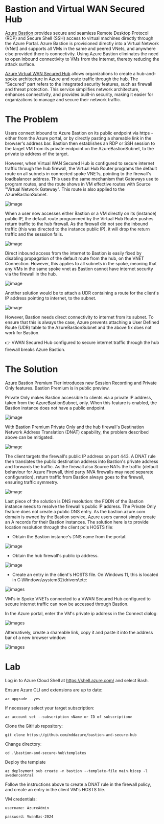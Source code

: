 # **Bastion and Virtual WAN Secured Hub**
[Azure Bastion](https://learn.microsoft.com/en-us/azure/bastion/bastion-overview) provides secure and seamless Remote Desktop Protocol (RDP) and Secure Shell (SSH) access to virtual machines directly through the Azure Portal. Azure Bastion is provisioned directly into a Virtual Network (VNet) and supports all VMs in the same and peered VNets, and anywhere else provided there is connectivity. Using Azure Bastion eliminates the need to open inbound connectivity to VMs from the internet, thereby reducing the attack surface.

[Azure Virtual WAN Secured Hub](https://learn.microsoft.com/en-us/azure/firewall-manager/secured-virtual-hub) allows organizations to create a hub-and-spoke architecture in Azure and route traffic through the hub. The "Secured" part refers to the integrated security features, such as firewall and threat protection. This service simplifies network architecture, enhances connectivity, and provides built-in security, making it easier for organizations to manage and secure their network traffic.

# The Problem
Users connect inbound to Azure Bastion on its public endpoint via https - either from the Azure portal, or by directly pasting a shareable link in the browser's address bar. Bastion then establishes an RDP or SSH session to the target VM from its private endpoint on the AzureBastionSubnet, to the private ip address of the target. 

However, when Virtual WAN Secured Hub is configured to secure internet traffic through the hub firewall, the Virtual Hub Router programs the default route on all subnets in connected spoke VNETs, pointing to the firewall's loadbalancer address. This uses the same mechanism that Gateways use to program routes, and the route shows in VM effective routes with Source "Virtual Network Gateway". This route is also applied to the AzureBastionSubnet.

![image](/images/vm-eff-rts.png)

When a user now accesses either Bastion or a VM directly on its (instance) public IP, the default route programmed by the Virtual Hub Router pushes return traffic to the hub firewall. As the firewall did not see the inbound traffic (this was directed to the instance public IP), it will drop the return traffic and the sesssion fails.

![image](/images/bastion-secure-hub-problem.png)

Direct inbound access from the internet to Bastion is easily fixed by disabling propagation of the default route from the hub, on the VNET Connection. However, this applies to all subnets  in the spoke, meaning that any VMs in the same spoke vnet as Bastion cannot have internet security via the firewall in the hub. 

![image](/images/disable-def-rt-prop.png)

Another solution would be to attach a UDR containing a route for the client's IP address pointing to internet, to the subnet.

![image](/images/vm-eff-rts-udr.png)

However, Bastion needs direct connectivity to internet from its subnet. To ensure that this is always the case, Azure prevents attaching a User Defined Route (UDR) table to the AzureBastionSubnet and the above fix does not work for Bastion. 

:point_right: VWAN Secured Hub configured to secure internet traffic through the hub firewall breaks Azure Bastion.

# The Solution
Azure Bastion Premium Tier introduces new Session Recording and Private Only features. Bastion Premium is in public preview.

Private Only makes Bastion accessible to clients via a private IP address, taken from the AzureBastionSubnet, only. When this feature is enabled, the Bastion instance does not have a public endpoint.

![image](/images/bastion-premium-portal-private.png)

With Bastion Premium Private Only and the hub firewall's Destination Network Address Translation (DNAT) capability, the problem described above can be mitigated.

![image](/images/bastion-secure-hub-solution.png)

The client targets the firewall's public IP address on port 443. A DNAT rule then translates the public destination address into Bastion's private address and forwards the traffic. As the firewall also Source NATs the traffic (default behaviour for Azure Firewall, third party NVA firewalls may need separate configuration), return traffic from Bastion always goes to the firewall, ensuring traffic symmetry.

![image](/images/dnat-rule.png)

Last piece of the solution is DNS resolution: the FQDN of the Bastion instance needs to resolve the firewall's public IP address. The Private Only feature does not create a public DNS entry. As the bastion.azure.com domain is owned by the Bastion service, Azure users cannot simply create an A records for their Bastion instances. The solution here is to provide location resolution through the client pc's HOSTS file:

- Obtain the Bastion instance's DNS name from the portal.

![image](/images/bastion-dns-name.png)

- Obtain the hub firewall's public ip address.

![image](/images/fw-pub-ip.png)

- Create an entry in the client's HOSTS file. On Windows 11, this is located in C:\Windows\system32\drivers\etc:

![images](/images/hosts.png)

VM's in Spoke VNETs connected to a VWAN Secured Hub configured to secure internet traffic can now be accessed through Bastion.

In the Azure portal, enter the VM's private ip address in the Connect dialog:

![images](/images/connect-vm-portal.png)

Alternatively, create a shareable link, copy it and paste it into the address bar of a new browser window:

![images](/images/connect-vm-link.png)

# Lab #

Log in to Azure Cloud Shell at https://shell.azure.com/ and select Bash.

Ensure Azure CLI and extensions are up to date:
  
    az upgrade --yes
  
If necessary select your target subscription:
  
    az account set --subscription <Name or ID of subscription>

Clone the  GitHub repository: 

    git clone https://github.com/mddazure/bastion-and-secure-hub

Change directory:

    cd .\bastion-and-secure-hub\templates

Deploy the template

    az deployment sub create -n bastion --template-file main.bicep -l swedencentral

Follow the instructions above to create a DNAT rule in the firewall policy, and create an entry in the client VM's HOSTS file.

VM credentials:

    username: AzureAdmin

    password: VwanBas-2024